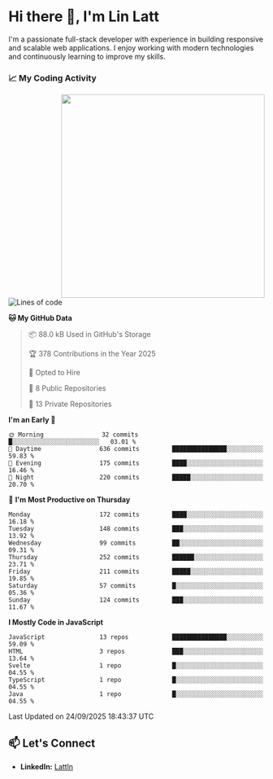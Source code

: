 # Hi there 👋, I'm Lin Latt

I'm a passionate full-stack developer with experience in building responsive and scalable web applications. I enjoy working with modern technologies and continuously learning to improve my skills.

### 📈 My Coding Activity 
<img src="https://github.com/user-attachments/assets/6cec4854-3eec-4600-9120-9be1d3cb2bfe"  width="400px" align="right">

<!--START_SECTION:waka-->
![Lines of code](https://img.shields.io/badge/From%20Hello%20World%20I%27ve%20Written-461.4%20thousand%20lines%20of%20code-blue)

**🐱 My GitHub Data** 

> 📦 88.0 kB Used in GitHub's Storage 
 > 
> 🏆 378 Contributions in the Year 2025
 > 
> 💼 Opted to Hire
 > 
> 📜 8 Public Repositories 
 > 
> 🔑 13 Private Repositories 
 > 
**I'm an Early 🐤** 

```text
🌞 Morning                32 commits          █░░░░░░░░░░░░░░░░░░░░░░░░   03.01 % 
🌆 Daytime                636 commits         ███████████████░░░░░░░░░░   59.83 % 
🌃 Evening                175 commits         ████░░░░░░░░░░░░░░░░░░░░░   16.46 % 
🌙 Night                  220 commits         █████░░░░░░░░░░░░░░░░░░░░   20.70 % 
```
📅 **I'm Most Productive on Thursday** 

```text
Monday                   172 commits         ████░░░░░░░░░░░░░░░░░░░░░   16.18 % 
Tuesday                  148 commits         ███░░░░░░░░░░░░░░░░░░░░░░   13.92 % 
Wednesday                99 commits          ██░░░░░░░░░░░░░░░░░░░░░░░   09.31 % 
Thursday                 252 commits         ██████░░░░░░░░░░░░░░░░░░░   23.71 % 
Friday                   211 commits         █████░░░░░░░░░░░░░░░░░░░░   19.85 % 
Saturday                 57 commits          █░░░░░░░░░░░░░░░░░░░░░░░░   05.36 % 
Sunday                   124 commits         ███░░░░░░░░░░░░░░░░░░░░░░   11.67 % 
```


**I Mostly Code in JavaScript** 

```text
JavaScript               13 repos            ███████████████░░░░░░░░░░   59.09 % 
HTML                     3 repos             ███░░░░░░░░░░░░░░░░░░░░░░   13.64 % 
Svelte                   1 repo              █░░░░░░░░░░░░░░░░░░░░░░░░   04.55 % 
TypeScript               1 repo              █░░░░░░░░░░░░░░░░░░░░░░░░   04.55 % 
Java                     1 repo              █░░░░░░░░░░░░░░░░░░░░░░░░   04.55 % 
```




 Last Updated on 24/09/2025 18:43:37 UTC
<!--END_SECTION:waka-->

## 📫 Let's Connect

- **LinkedIn:** [Lattln](https://linkedin.com/in/lin-latt)
<!-- - **Portfolio:** [Your Portfolio](https://yourportfolio.com) -->
